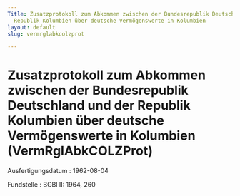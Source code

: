 ```yaml
---
Title: Zusatzprotokoll zum Abkommen zwischen der Bundesrepublik Deutschland und der
  Republik Kolumbien über deutsche Vermögenswerte in Kolumbien
layout: default
slug: vermrglabkcolzprot

---
```


# Zusatzprotokoll zum Abkommen zwischen der Bundesrepublik Deutschland und der Republik Kolumbien über deutsche Vermögenswerte in Kolumbien (VermRglAbkCOLZProt)

Ausfertigungsdatum
:   1962-08-04

Fundstelle
:   BGBl II: 1964, 260

